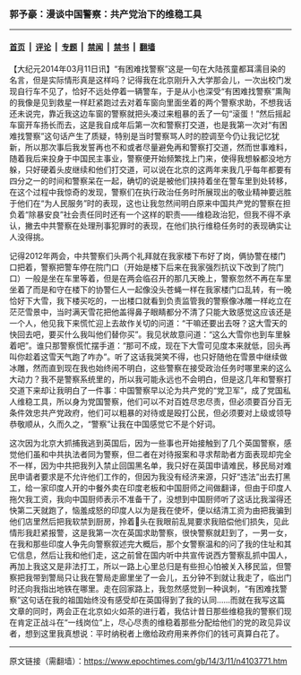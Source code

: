### 郭予豪：漫谈中国警察：共产党治下的维稳工具

---

#### [首页](../../../..?n4103771) &nbsp;|&nbsp; [评论](../../../../../epoch-comment?n4103771) &nbsp;|&nbsp; [专题](../../../../../epoch-special?n4103771) &nbsp;|&nbsp; [禁闻](../../../../../epoch-news?n4103771) &nbsp;|&nbsp; [禁书](../../../../../books?n4103771) &nbsp;|&nbsp; [翻墙](https://github.com/gfw-breaker/nogfw/blob/master/README.md?n4103771)


<div class="post_content" id="artbody" itemprop="articleBody">
 <!-- article content begin -->
 <p>
  【大纪元2014年03月11日讯】“有困难找警察”这是一句在大陆孩童都耳濡目染的名言，但是实际情形真是这样吗？记得我在北京刚升入大学那会儿，一次出校门发现自行车不见了，恰好不远处停着一辆警车，于是从小也深受“有困难找警察”熏陶的我像是见到救星一样赶紧跑过去对着车窗向里面坐着的两个警察求助，不想我话还未说完，靠近我这边车窗的警察就把头凑过来粗暴的丢了一句“滚蛋！”然后摇起车窗开车扬长而去，这是我自成年后第一次和警察打交道，也是我第一次对“有困难找警察”这句话产生了质疑，特别是当时警察骂人时的腔调至今仍让我记忆犹新，所以那次事后我发誓再也不和或者尽量避免再和警察打交道，然而世事难料，随着我后来投身于中国民主事业，警察便开始频繁找上门来，使得我想躲都没地方躲，只好硬着头皮继续和他们打交道，可以说在北京的这两年来我几乎每年都要有四分之一的时间和警察呆在一起，确切的说是被他们挟持着坐在警车里到处转移，在这个过程中我惊奇的发现，警察们在执行政治任务时所展现出的敬业精神要远胜于他们在“为人民服务”时的表现，这也让我忽然间明白原来中国共产党的警察在担负着“除暴安良”社会责任同时还有一个这样的职责——维稳政治犯，但我不得不承认，撇去中共警察在处理刑事犯罪时的表现，在他们执行维稳任务时的表现确实让人没得挑。
 </p>
 <p>
  记得2012年两会，中共警察们头两个礼拜就在我家楼下布好了岗，俩协警在楼门口把着，警察把警车停在院门口（开始是楼下后来在我家强烈抗议下改到了院门口）一般是坐在车里等着，但是在两会临召开的那几天晚上，警察忽然不再在车里坐着了而是和守在楼下的协警仨人一起像没头苍蝇一样在我家楼门口乱转，有一晚恰好下大雪，我下楼买吃的，一出楼口就看到负责监管我的警察像冰雕一样屹立在茫茫雪景中，当时满天雪花把他盖得鼻子眼睛都分不清了只能大致感觉这应该还是一个人，他见我下来慌忙迎上去故作关切的问道：“干嘛还要出去呀？这大雪天的快回去吧，要买什么我叫他们替你买”。我见状故意问道：“这么大雪你也到车里躲着吧”。谁只那警察慌忙摆手道：“那可不成，现在下大雪可见度本来就低，回头再叫你趁着这雪天气跑了咋办”。听了这话我哭笑不得，也只好随他在雪景中继续做冰雕，然而直到现在我也始终闹不明白，这些警察在接受政治任务时哪里来的这么大动力？我不是警察系统里的，所以我可能永远也不会明白，但是这几年和警察打交道下来却让我明白了一件事：中国警察早以沦为共产党的“党卫军”，成了党国私人维稳工具，所以身为党国警察，他们可以不对百姓尽忠尽责，但必须要百分百无条件效忠共产党政府，他们可以粗暴的对待或是殴打公民，但必须要对上级或领导恭敬顺从，久而久之，“警察”让我在中国感觉它不是个好词。
 </p>
 <p>
  这次因为北京大抓捕我逃到英国后，因为一些事也开始接触到了几个英国警察，感觉他们虽和中共执法者同为警察，但二者在对待报案和寻求帮助者方面表现却完全不一样，因为中共把我列入禁止回国黑名单，我只好在英国申请难民，移民局对难民申请者要求是不允许他们工作的，但因为我没有经济来源，只好“违法”出去打黑工，给一家印度人开的中餐外卖在印度老板和中国厨师之间做翻译，但由于印度人拖欠我工资，我向中国厨师表示不准备干了，没想到中国厨师听了这话比我溜得还快第二天就跑了，恼羞成怒的印度人以为是我在使坏，便以结清工资为由把我骗到他们店里然后把我软禁到厨房，拎着𨱍头在我眼前乱晃要求我赔偿他们损失，见此情形我赶紧报警，这是我第一次在英国求助警察，很快警察就赶到了，一男一女，在我和那些印度人争先向警察叙述完大概后，那个女警察温和的问了我的住址和其它信息，然后让我和他们走，这之前曾在国内听中共宣传说西方警察乱抓中国人，再加上我这又是非法打工，所以一路上心里总归是有些担心怕被关入移民监，但警察把我带到警局只让我在警局走廊里坐了一会儿，五分钟不到就让我走了，临出门时还向我指出地铁在哪里。走在回家路上，我忽然感觉到一种讽刺，“有困难找警察”这句话在我的祖国始终没有感受却在英国得到了我的认同……而就在我写这篇文章的同时，两会正在北京如火如茶的进行着，我估计昔日那些维稳我的警察们现在肯定正战斗在“一线岗位”上，尽心尽责的维稳着那些分配给他们的党的政见异议者，想到这里我真想说：平时纳税者上缴给政府用来养你们的钱可真算白花了。
 </p>
 <!-- article content end -->
 <div id="below_article_ad">
 </div>
</div>


---

原文链接（需翻墙）：https://www.epochtimes.com/gb/14/3/11/n4103771.htm